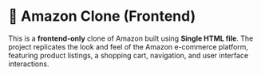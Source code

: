 # 🛒 Amazon Clone (Frontend)

This is a **frontend-only** clone of Amazon built using **Single HTML file**. The project replicates the look and feel of the Amazon e-commerce platform, featuring product listings, a shopping cart, navigation, and user interface interactions.
